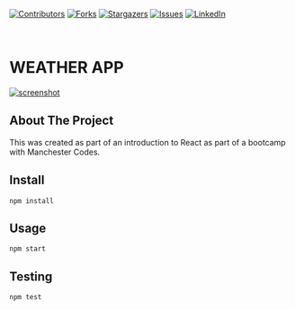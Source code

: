 <!-- PROJECT SHIELDS -->
<!--
*** I'm using markdown "reference style" links for readability.
*** Reference links are enclosed in brackets [ ] instead of parentheses ( ).
*** See the bottom of this document for the declaration of the reference variables
*** for contributors-url, forks-url, etc. This is an optional, concise syntax you may use.
*** https://www.markdownguide.org/basic-syntax/#reference-style-links
-->

[![Contributors][contributors-shield]][contributors-url]
[![Forks][forks-shield]][forks-url]
[![Stargazers][stars-shield]][stars-url]
[![Issues][issues-shield]][issues-url]
[![LinkedIn][linkedin-shield]][linkedin-url]

<br />
<p align="center">
  <h1 style="text-transform: uppercase;">Weather App</h1>
</p>
<a href="https://ghostphayce-weather-app.herokuapp.com/"><img src="http://ghostphayce.tv/wp-content/uploads/2021/10/weather-app.png" alt="screenshot" border="0"></a>
<br />

## About The Project

This was created as part of an introduction to React as part of a bootcamp with Manchester Codes.

## Install

```
npm install
```

## Usage

```
npm start
```

## Testing

```
npm test
```

<!-- MARKDOWN LINKS & IMAGES -->

[contributors-shield]: https://img.shields.io/github/contributors/GhostPhayce/weather-app.svg?style=for-the-badge
[contributors-url]: https://github.com/GhostPhayce/weather-app/graphs/contributors
[forks-shield]: https://img.shields.io/github/forks/GhostPhayce/weather-app.svg?style=for-the-badge
[forks-url]: https://github.com/GhostPhayce/weather-app/network/members
[stars-shield]: https://img.shields.io/github/stars/GhostPhayce/weather-app.svg?style=for-the-badge
[stars-url]: https://github.com/GhostPhayce/weather-app/stargazers
[issues-shield]: https://img.shields.io/github/issues/GhostPhayce/weather-app.svg?style=for-the-badge
[issues-url]: https://github.com/GhostPhayce/weather-app/issues
[license-shield]: https://img.shields.io/github/license/GhostPhayce/weather-app.svg?style=for-the-badge
[license-url]: https://github.com/GhostPhayce/weather-app/blob/master/LICENSE.txt
[linkedin-shield]: https://img.shields.io/badge/-LinkedIn-black.svg?style=for-the-badge&logo=linkedin&colorB=555
[linkedin-url]: https://www.linkedin.com/in/thomas-ramsden-95894013b
